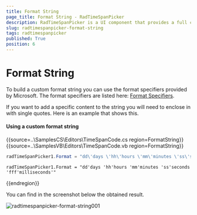 ```yaml
---
title: Format String
page_title: Format String - RadTimeSpanPicker
description: RadTimeSpanPicker is a UI component that provides a full control over picking a specific time span and duration.
slug: radtimespanpicker-format-string
tags: radtimespanpicker
published: True
position: 6
---
```


# Format String

To build a custom format string you can use the format specifiers provided by Microsoft. The format specifiers are listed here: [Format Specifiers](https://docs.microsoft.com/en-us/dotnet/standard/base-types/custom-timespan-format-strings).

If you want to add a specific content to the string you will need to enclose in with single quotes. Here is an example that shows this.

#### Using a custom format string

{{source=..\SamplesCS\Editors\TimeSpanCode.cs region=FormatString}} 
{{source=..\SamplesVB\Editors\TimeSpanCode.vb region=FormatString}}
````C#
radTimeSpanPicker1.Format = "dd\'days \'hh\'hours \'mm\'minutes \'ss\'seconds \'fff\'milliseconds\'";

````
````VB.NET
radTimeSpanPicker1.Format = "dd'days 'hh'hours 'mm'minutes 'ss'seconds 'fff'milliseconds'"

```` 

{{endregion}} 

You can find in the screenshot below the obtained result.

![radtimespanpicker-format-string001](images/radtimespanpicker-format-string001.png)
